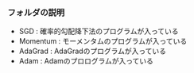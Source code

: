 ### フォルダの説明

* SGD : 確率的勾配降下法のプログラムが入っている 
* Momentum : モーメンタムのプログラムが入っている  
* AdaGrad : AdaGradのプログラムが入っている  
* Adam : Adamのプロログラムが入っている   
